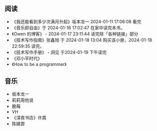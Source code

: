 ## 阅读

- 《我还能看到多少次满月升起》坂本龙一 2024-01-11 17:06:08 看完
- 《音乐即自由》于 2024-01-16 17:02:47 在家中读完本书。
- 《Owen 的博客》 - 2024-01-17 23:11:44 读完除「各种链接」部分
- 《技术写作指南》张鑫旭  于 2024-01-18 13:04 购买该小册，2024-01-18 22:59:35 读完。
- 《技术写作手册》 - 洞见 于2024-01-19 下午读完
- 《邓小平时代》
- 《How to be a programmer》

## 音乐

- 坂本龙一
- 莉莉周他说
- 脆莓
- VH
- 《深夜书店》许嵩
- 陈婧霏